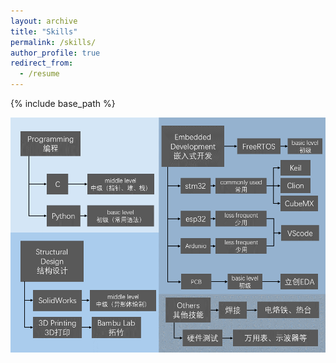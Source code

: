 ```yaml
---
layout: archive
title: "Skills"
permalink: /skills/
author_profile: true
redirect_from:
  - /resume
---
```


{% include base_path %}

![加载出现问题](https://github.com/7huang/7huang.github.io/blob/master/images/Skills.PNG)

